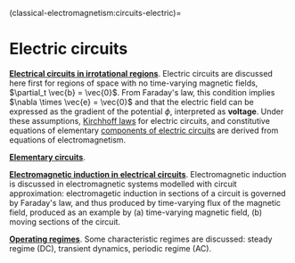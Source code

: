 <!--
```{article-info}
:author: basics
:date: "{sub-ref}`today`"
:read-time: "{sub-ref}`wordcount-minutes` min read"
```
-->

(classical-electromagnetism:circuits-electric)=
# Electric circuits

[**Electrical circuits in irrotational regions**](classical-electromagnetism:circuits-electric:approx). Electric circuits are discussed here first for regions of space with no time-varying magnetic fields, $\partial_t \vec{b} = \vec{0}$. From Faraday's law, this condition implies $\nabla \times \vec{e} = \vec{0}$ and that the electric field can be expressed as the gradient of the potential $\phi$, interpreted as **voltage**. Under these assumptions, [Kirchhoff laws](physics-hs:electromagnetism:circuits-electric:kirchhoff-laws) for electric circuits, and constitutive equations of elementary [components of electric circuits](classical-electromagnetism:circuits-electric:components) are derived from equations of electromagnetism.

[**Elementary circuits**](physics-hs:electromagnetism:circuits-electric:components:configurations).

[**Electromagnetic induction in electrical circuits**](classical-electromagnetism:circuits-electric:induction). Electromagnetic induction is discussed in electromagnetic systems modelled with circuit approximation: electromagetic induction in sections of a circuit is governed by Faraday's law, and thus produced by time-varying flux of the magnetic field, produced as an example by (a) time-varying magnetic field, (b) moving sections of the circuit.

[**Operating regimes**](classical-electromagnetism:circuits-electric:regimes). Some characteristic regimes are discussed: steady regime (DC), transient dynamics, periodic regime (AC).

<!--
Se il sistema di interesse soddisfa alcune condizioni, è possibile ridurre la teoria di campo dell'elettromagnetismo a una teoria circuitale.
Quando possibile, cioè quando capace di descrivere adeguatamente il comportamento del sistema di interesse, l'approccio circuitale semplifica di molto la descrizione del problema, non richiedendo la soluzione di un sistema di equazioni differenziali alle derivate parziali da risolvere nello spazio, ma la soluzione di equazioni differenziali ordinarie nelle incognite circuitali, che si riduce a un sistema algebrico, spesso lineare, in regime stazionario.

**Giustificazione dell'approccio circuitale.**

**Componenti elementari di un circuito elettrico.**
-->

